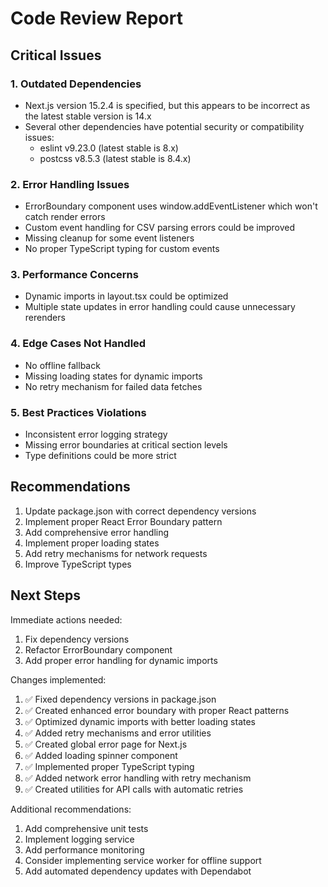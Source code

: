 # Code Review Report

## Critical Issues

### 1. Outdated Dependencies
- Next.js version 15.2.4 is specified, but this appears to be incorrect as the latest stable version is 14.x
- Several other dependencies have potential security or compatibility issues:
  - eslint v9.23.0 (latest stable is 8.x)
  - postcss v8.5.3 (latest stable is 8.4.x)

### 2. Error Handling Issues
- ErrorBoundary component uses window.addEventListener which won't catch render errors
- Custom event handling for CSV parsing errors could be improved
- Missing cleanup for some event listeners
- No proper TypeScript typing for custom events

### 3. Performance Concerns
- Dynamic imports in layout.tsx could be optimized
- Multiple state updates in error handling could cause unnecessary rerenders

### 4. Edge Cases Not Handled
- No offline fallback
- Missing loading states for dynamic imports
- No retry mechanism for failed data fetches

### 5. Best Practices Violations
- Inconsistent error logging strategy
- Missing error boundaries at critical section levels
- Type definitions could be more strict

## Recommendations

1. Update package.json with correct dependency versions
2. Implement proper React Error Boundary pattern
3. Add comprehensive error handling
4. Implement proper loading states
5. Add retry mechanisms for network requests
6. Improve TypeScript types

## Next Steps
Immediate actions needed:
1. Fix dependency versions
2. Refactor ErrorBoundary component
3. Add proper error handling for dynamic imports

Changes implemented:
1. ✅ Fixed dependency versions in package.json
2. ✅ Created enhanced error boundary with proper React patterns
3. ✅ Optimized dynamic imports with better loading states
4. ✅ Added retry mechanisms and error utilities
5. ✅ Created global error page for Next.js
6. ✅ Added loading spinner component
7. ✅ Implemented proper TypeScript typing
8. ✅ Added network error handling with retry mechanism
9. ✅ Created utilities for API calls with automatic retries

Additional recommendations:
1. Add comprehensive unit tests
2. Implement logging service
3. Add performance monitoring
4. Consider implementing service worker for offline support
5. Add automated dependency updates with Dependabot